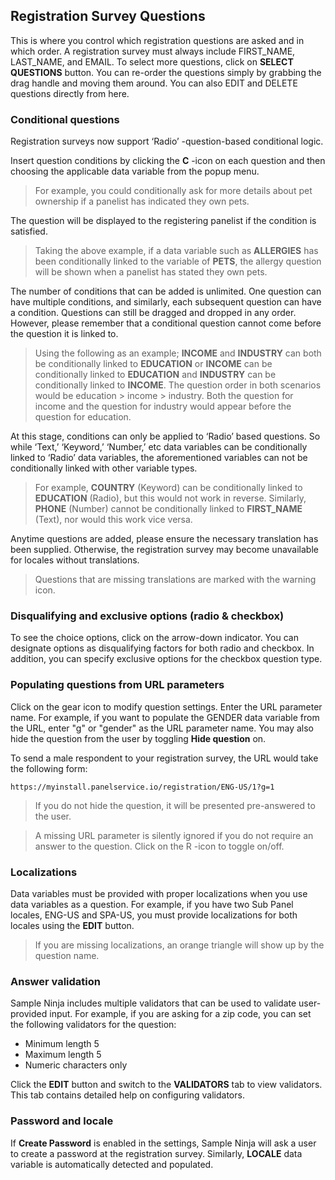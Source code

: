 ## Registration Survey Questions

This is where you control which registration questions are asked and in which order. A registration survey must always include FIRST_NAME, LAST_NAME, and EMAIL. To select more questions, click on **SELECT QUESTIONS** button. You can re-order the questions simply by grabbing the drag handle and moving them around. You can also EDIT and DELETE questions directly from here.

### Conditional questions

Registration surveys now support ‘Radio’ -question-based conditional logic. 

Insert question conditions by clicking the **C** -icon on each question and then choosing the applicable data variable from the popup menu. 

> For example, you could conditionally ask for more details about pet ownership if a panelist has indicated they own pets. 

The question will be displayed to the registering panelist if the condition is satisfied.

> Taking the above example, if a data variable such as **ALLERGIES** has been conditionally linked to the variable of **PETS**, the allergy question will be shown when a panelist has stated they own pets.

The number of conditions that can be added is unlimited. One question can have multiple conditions, and similarly, each subsequent question can have a condition. Questions can still be dragged and dropped in any order. However, please remember that a conditional question cannot come before the question it is linked to.

> Using the following as an example; **INCOME** and **INDUSTRY** can both be conditionally linked to **EDUCATION** or **INCOME** can be conditionally linked to **EDUCATION** and **INDUSTRY** can be conditionally linked to **INCOME**. The question order in both scenarios would be education > income > industry. Both the question for income and the question for industry would appear before the question for education.

At this stage, conditions can only be applied to ‘Radio’ based questions. So while ‘Text,’ ‘Keyword,’ ‘Number,’ etc data variables can be conditionally linked to ‘Radio’ data variables, the aforementioned variables can not be conditionally linked with other variable types. 

> For example, **COUNTRY** (Keyword) can be conditionally linked to **EDUCATION** (Radio), but this would not work in reverse. Similarly, **PHONE** (Number) cannot be conditionally linked to **FIRST_NAME** (Text), nor would this work vice versa.

Anytime questions are added, please ensure the necessary translation has been supplied. Otherwise, the registration survey may become unavailable for locales without translations. 

> Questions that are missing translations are marked with the warning icon.

### Disqualifying and exclusive options (radio & checkbox)
To see the choice options, click on the arrow-down indicator. You can designate options as disqualifying factors for both radio and checkbox. In addition, you can specify exclusive options for the checkbox question type.

### Populating questions from URL parameters
Click on the gear icon to modify question settings. Enter the URL parameter name. For example, if you want to populate the GENDER data variable from the URL, enter "g" or "gender" as the URL parameter name. You may also hide the question from the user by toggling **Hide question** on.

To send a male respondent to your registration survey, the URL would take the following form:

```
https://myinstall.panelservice.io/registration/ENG-US/1?g=1
```

> If you do not hide the question, it will be presented pre-answered to the user.

> A missing URL parameter is silently ignored if you do not require an answer to the question. Click on the R -icon to toggle on/off.

### Localizations
Data variables must be provided with proper localizations when you use data variables as a question. For example, if you have two Sub Panel locales, ENG-US and SPA-US, you must provide localizations for both locales using the **EDIT** button.

> If you are missing localizations, an orange triangle will show up by the question name.

### Answer validation
Sample Ninja includes multiple validators that can be used to validate user-provided input. For example, if you are asking for a zip code, you can set the following validators for the question:

- Minimum length 5
- Maximum length 5
- Numeric characters only

Click the **EDIT** button and switch to the **VALIDATORS** tab to view validators. This tab contains detailed help on configuring validators.

### Password and locale
If **Create Password** is enabled in the settings, Sample Ninja will ask a user to create a password at the registration survey. Similarly, **LOCALE** data variable is automatically detected and populated.
